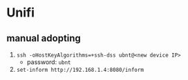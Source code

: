 # Unifi

## manual adopting

1. `ssh -oHostKeyAlgorithms=+ssh-dss ubnt@<new device IP>`
   - password: `ubnt`
2. `set-inform http://192.168.1.4:8080/inform`
